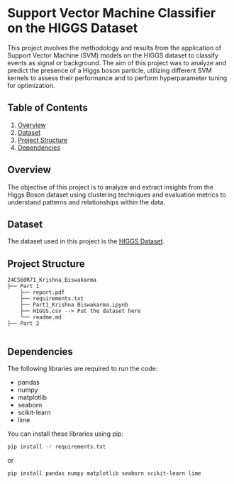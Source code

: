 # Support Vector Machine Classifier on the HIGGS Dataset

This project involves the methodology and results from the application of Support Vector Machine (SVM) models on the HIGGS dataset to classify events as signal or background. The aim of this project was to analyze and predict the presence of a Higgs boson particle, utilizing different SVM kernels to assess their performance and to perform hyperparameter tuning for optimization.

## Table of Contents
1. [Overview](#overview)
2. [Dataset](#dataset)
3. [Project Structure](#project-structure)
4. [Dependencies](#dependencies)

## Overview
The objective of this project is to analyze and extract insights from the Higgs Boson dataset using clustering techniques and evaluation metrics to understand patterns and relationships within the data.

## Dataset
The dataset used in this project is the [HIGGS Dataset](https://archive.ics.uci.edu/dataset/280/higgs).

## Project Structure
```plaintext
24CS60R71_Krishna_Biswakarma
├── Part 1
    ├── report.pdf
    ├── requirements.txt
    ├── Part1_Krishna Biswakarma.ipynb
    ├── HIGGS.csv --> Put the dataset here
    └── readme.md
├── Part 2
    
```

## Dependencies
The following libraries are required to run the code:
- pandas
- numpy
- matplotlib
- seaborn
- scikit-learn
- lime

You can install these libraries using pip:

```bash
pip install -r requirements.txt
```
or 

```bash
pip install pandas numpy matplotlib seaborn scikit-learn lime
```